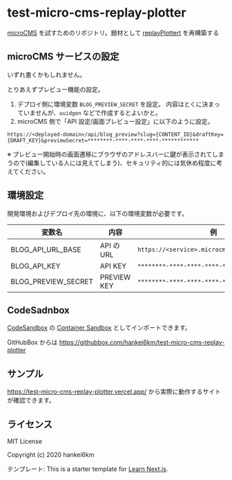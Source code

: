 # test-micro-cms-replay-plotter

[microCMS](https://microcms.io/) を試すためのリポジトリ。題材として [replayPlottert](https://hankei6km.github.io/posts/2020-08-hugo_shortcode_plotter/) を再構築する

## microCMS サービスの設定

いずれ書くかもしれません。

とりあえずプレビュー機能の設定。

1. デプロイ側に環境変数 `BLOG_PREVIEW_SECRET` を設定。 内容はとくに決まっていませんが、`uuidgen` などで作成するとよいかと。
1. microCMS 側で「API 設定/画面プレビュー設定」に以下のように設定。

```
https://<deployed-domain>/api/blog_preview?slug={CONTENT_ID}&draftKey={DRAFT_KEY}&previewSecret=********-****-****-****-************
```

※ プレビュー開始時の画面遷移にブラウザのアドレスバーに鍵が表示されてしまうので(編集している人には見えてしまう)、セキュリティ的には気休め程度に考えてください。

## 環境設定

開発環境およびデプロイ先の環境に、以下の環境変数が必要です。

| 変数名              | 内容        | 例                                            |
| ------------------- | ----------- | --------------------------------------------- |
| BLOG_API_URL_BASE   | API の URL  | `https://<service>.microcms.io/api/v1/<name>` |
| BLOG_API_KEY        | API KEY     | `********-****-****-****-************`        |
| BLOG_PREVIEW_SECRET | PREVIEW KEY | `********-****-****-****-************`        |

## CodeSadnbox

[CodeSandbox](https://codesandbox.io/) の [Container Sandbox](https://codesandbox.io/post/codesandbox-containers-out-of-beta-improvements) としてインポートできます。

GitHubBox からは https://githubbox.com/hankei6km/test-micro-cms-replay-plotter

## サンプル

https://test-micro-cms-replay-plotter.vercel.app/ から実際に動作するサイトが確認できます。

## ライセンス

MIT License

Copyright (c) 2020 hankei6km

テンプレート: This is a starter template for [Learn Next.js](https://nextjs.org/learn).

